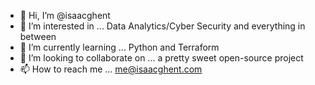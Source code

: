 - 👋 Hi, I’m @isaacghent
- 👀 I’m interested in ... Data Analytics/Cyber Security and everything in between
- 🌱 I’m currently learning ... Python and Terraform
- 💞️ I’m looking to collaborate on ... a pretty sweet open-source project
- 📫 How to reach me ... me@isaacghent.com

<!---
isaacghent/isaacghent is a ✨ special ✨ repository because its `README.md` (this file) appears on your GitHub profile.
You can click the Preview link to take a look at your changes.
--->
